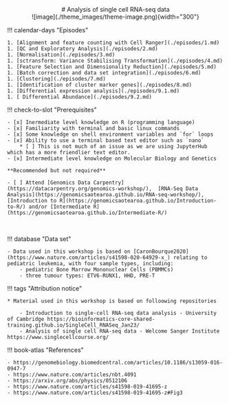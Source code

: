 <center>
# Analysis of single cell RNA-seq data
</center>

<center>
![image](./theme_images/theme-image.png){width="300"}
</center>


!!! calendar-days "Episodes"

    1. [Alignment and feature counting with Cell Ranger](./episodes/1.md)
    1. [QC and Exploratory Analysis](./episodes/2.md)
    1. [Normalisation](./episodes/3.md)
    1. [sctransform: Variance Stabilising Transformation](./episodes/4.md)
    1. [Feature Selection and Dimensionality Reduction](./episodes/5.md)
    1. [Batch correction and data set integration](./episodes/6.md)
    1. [Clustering](./episodes/7.md)
    1. [Identification of cluster marker genes](./episodes/8.md)
    1. [Differential expression analysis](./episodes/9.1.md)
    1. [ Differential Abundance](./episodes/9.2.md)

!!! check-to-slot "Prerequisites"
 
    - [x] Inermediate level knowledge on R (programming language)
    - [x] Familiarity with terminal and basic linux commands
    - [x] Some knowledge on shell environment variables and `for` loops
    - [x] Ability to use a terminal based text editor such as `nano` 
        * [ ] This is not much of an issue as we are using JupyterHub which has a more friendlier text editor.   
    - [x] Intermediate level knowledge on Molecular Biology and Genetics

    **Recommended but not required**

    - [ ] Attend [Genomics Data Carpentry](https://datacarpentry.org/genomics-workshop/),  [RNA-Seq Data Analysis](https://genomicsaotearoa.github.io/RNA-seq-workshop/), [Introduction to R](https://genomicsaotearoa.github.io/Introduction-to-R/) and/or [Intermediate R](https://genomicsaotearoa.github.io/Intermediate-R/)

<br>




!!! database "Data set"

    - Data used in this workshop is based on [CaronBourque2020](https://www.nature.com/articles/s41598-020-64929-x_) relating to pediatric leukemia, with four sample types, including:
        - pediatric Bone Marrow Mononuclear Cells (PBMMCs)
        - three tumour types: ETV6-RUNX1, HHD, PRE-T

!!! tags "Attribution notice"

    * Material used in this workshop is based on folloowing repositories

        - Introduction to single-cell RNA-seq data analysis - University of Cambridge https://bioinformatics-core-shared-training.github.io/SingleCell_RNASeq_Jan23/
        - Analysis of single cell RNA-seq data - Welcome Sanger Institute https://www.singlecellcourse.org/


!!! book-atlas "References"

    - https://genomebiology.biomedcentral.com/articles/10.1186/s13059-016-0947-7
    - https://www.nature.com/articles/nbt.4091
    - https://arxiv.org/abs/physics/0512106
    - https://www.nature.com/articles/s41598-019-41695-z
    - https://www.nature.com/articles/s41598-019-41695-z#Fig3